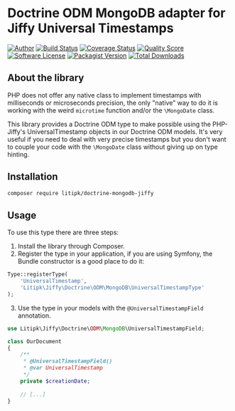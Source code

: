 # Doctrine ODM MongoDB adapter for Jiffy Universal Timestamps


[![Author](http://img.shields.io/badge/author-@castarco-blue.svg?style=flat-square)](https://twitter.com/castarco)
[![Build Status](https://img.shields.io/travis/Litipk/doctrine-mongodb-jiffy/master.svg?style=flat-square)](https://travis-ci.org/Litipk/doctrine-mongodb-jiffy)
[![Coverage Status](https://img.shields.io/scrutinizer/coverage/g/litipk/doctrine-mongodb-jiffy.svg?style=flat-square)](https://scrutinizer-ci.com/g/litipk/doctrine-mongodb-jiffy/code-structure)
[![Quality Score](https://img.shields.io/scrutinizer/g/litipk/doctrine-mongodb-jiffy.svg?style=flat-square)](https://scrutinizer-ci.com/g/litipk/doctrine-mongodb-jiffy)
[![Software License](https://img.shields.io/badge/license-MIT-brightgreen.svg?style=flat-square)](LICENSE)
[![Packagist Version](https://img.shields.io/packagist/v/Litipk/doctrine-mongodb-jiffy.svg?style=flat-square)](https://packagist.org/packages/Litipk/doctrine-mongodb-jiffy)
[![Total Downloads](https://img.shields.io/packagist/dt/litipk/doctrine-mongodb-jiffy.svg?style=flat-square)](https://packagist.org/packages/litipk/doctrine-mongodb-jiffy)

## About the library

PHP does not offer any native class to implement timestamps with milliseconds or microseconds precision, the only
"native" way to do it is working with the weird `microtime` function and/or the `\MongoDate` class.

This library provides a Doctrine ODM type to make possible using the PHP-Jiffy's UniversalTimestamp objects in our
Doctrine ODM models. It's very useful if you need to deal with very precise timestamps but you don't want to couple your
code with the `\MongoDate` class without giving up on type hinting.

## Installation

```bash
composer require litipk/doctrine-mongodb-jiffy
```

## Usage

To use this type there are three steps:

1. Install the library through Composer.
2. Register the type in your application, if you are using Symfony, the Bundle constructor is a good place to do it:

```php
Type::registerType(
    'UniversalTimestamp',
    'Litipk\Jiffy\Doctrine\ODM\MongoDB\UniversalTimestampType'
);
```

3. Use the type in your models with the `@UniversalTimestampField` annotation.

```php
use Litipk\Jiffy\Doctrine\ODM\MongoDB\UniversalTimestampField;

class OurDocument
{
    /**
     * @UniversalTimestampField()
     * @var UniversalTimestamp
     */
    private $creationDate;
    
    // [...]
}
```

